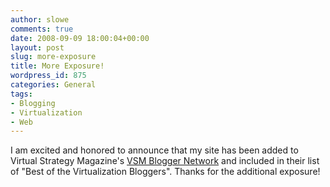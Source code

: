 ```yaml
---
author: slowe
comments: true
date: 2008-09-09 18:00:04+00:00
layout: post
slug: more-exposure
title: More Exposure!
wordpress_id: 875
categories: General
tags:
- Blogging
- Virtualization
- Web
---
```


I am excited and honored to announce that my site has been added to Virtual Strategy Magazine's [VSM Blogger Network](http://www.virtual-strategy.com/bookmarks/list/onecat/root+Virtualization-Blogs+VSM-Blogger-Network/0/all_items.html) and included in their list of "Best of the Virtualization Bloggers". Thanks for the additional exposure!
